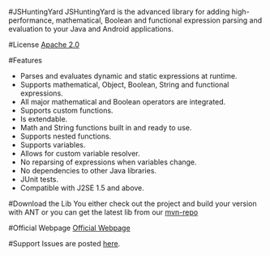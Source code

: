 #JSHuntingYard
JSHuntingYard is the advanced library for adding high-performance, mathematical, Boolean and functional expression parsing and evaluation to your Java and Android applications. 

#License
[Apache 2.0](http://www.apache.org/licenses/LICENSE-2.0)

#Features
   * Parses and evaluates dynamic and static expressions at runtime.
   * Supports mathematical, Object, Boolean, String and functional expressions.
   * All major mathematical and Boolean operators are integrated.
   * Supports custom functions.
   * Is extendable.
   * Math and String functions built in and ready to use.
   * Supports nested functions.
   * Supports variables.
   * Allows for custom variable resolver.
   * No reparsing of expressions when variables change.
   * No dependencies to other Java libraries.
   * JUnit tests.
   * Compatible with J2SE 1.5 and above.

#Download the Lib
You either check out the project and build your version with ANT or you can get the latest lib from our [mvn-repo](https://github.com/OpenSoftwareSolutions/mvn-repo)

#Official Webpage
[Official Webpage](https://www.open-software-solutions.ch)

#Support
Issues are posted [here](https://github.com/OpenSoftwareSolutions/jhuntingyard/issues).
